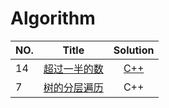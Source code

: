 # Algorithm 
|NO.| Title |Solution|
|:-- | :--------: |:--------:|
|14|[超过一半的数](http://www.jiuzhang.com/problem/14/) | [C++](./Algorithm/OverHalfNumber/OverHalfNumber.cpp)|
|7|[树的分层遍历](http://www.jiuzhang.com/problem/7/) | C++|
